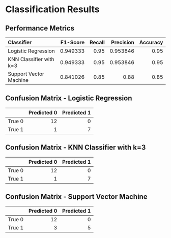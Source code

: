 # Classification Results

## Performance Metrics

| Classifier              |   F1-Score |   Recall |   Precision |   Accuracy |
|:------------------------|-----------:|---------:|------------:|-----------:|
| Logistic Regression     |   0.949333 |     0.95 |    0.953846 |       0.95 |
| KNN Classifier with k=3 |   0.949333 |     0.95 |    0.953846 |       0.95 |
| Support Vector Machine  |   0.841026 |     0.85 |    0.88     |       0.85 |

## Confusion Matrix - Logistic Regression

|        |   Predicted 0 |   Predicted 1 |
|:-------|--------------:|--------------:|
| True 0 |            12 |             0 |
| True 1 |             1 |             7 |

## Confusion Matrix - KNN Classifier with k=3

|        |   Predicted 0 |   Predicted 1 |
|:-------|--------------:|--------------:|
| True 0 |            12 |             0 |
| True 1 |             1 |             7 |

## Confusion Matrix - Support Vector Machine

|        |   Predicted 0 |   Predicted 1 |
|:-------|--------------:|--------------:|
| True 0 |            12 |             0 |
| True 1 |             3 |             5 |